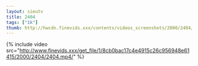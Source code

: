 ```yaml
--- 
layout: sieutv
title: 2404
tags: ["1k"]
thumb: http://hwcdn.finevids.xxx/contents/videos_screenshots/2000/2404/preview.mp4.jpg
---
```

{% include video src="http://www.finevids.xxx/get_file/1/8cb0bac17c4e4915c26c956948e61415/2000/2404/2404.mp4/" %} 
